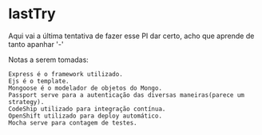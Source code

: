 # lastTry
Aqui vai a última tentativa de fazer esse PI dar certo, acho que aprende de tanto apanhar '-'

Notas a serem tomadas:

    Express é o framework utilizado.
    Ejs é o template.
    Mongoose é o modelador de objetos do Mongo.
    Passport serve para a autenticação das diversas maneiras(parece um strategy).
    CodeShip utilizado para integração contínua.
    OpenShift utilizado para deploy automático.
    Mocha serve para contagem de testes.

